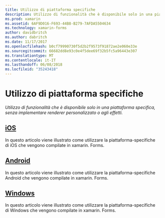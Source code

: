 ```yaml
---
title: Utilizzo di piattaforma specifiche
description: Utilizzo di funzionalità che è disponibile solo in una piattaforma specifica, senza implementare renderer personalizzato o agli effetti.
ms.prod: xamarin
ms.assetid: 6AF9D016-F693-44B8-B279-7AFDA5504634
ms.technology: xamarin-forms
author: davidbritch
ms.author: dabritch
ms.date: 11/17/2017
ms.openlocfilehash: b0cf79990730f5d2b2f9573f91872ae2e060e33e
ms.sourcegitcommit: 66682dd8e93c0e4f5dee69f32b5fc5a96443e307
ms.translationtype: MT
ms.contentlocale: it-IT
ms.lasthandoff: 06/08/2018
ms.locfileid: "35243418"
---
```

# <a name="consuming-platform-specifics"></a>Utilizzo di piattaforma specifiche

_Utilizzo di funzionalità che è disponibile solo in una piattaforma specifica, senza implementare renderer personalizzato o agli effetti._

## <a name="iosiosmd"></a>[iOS](ios.md)

In questo articolo viene illustrato come utilizzare la piattaforma-specifiche di iOS che vengono compilate in xamarin. Forms.

## <a name="androidandroidmd"></a>[Android](android.md)

In questo articolo viene illustrato come utilizzare la piattaforma-specifiche Android che vengono compilate in xamarin. Forms.

## <a name="windowswindowsmd"></a>[Windows](windows.md)

In questo articolo viene illustrato come utilizzare la piattaforma-specifiche di Windows che vengono compilate in xamarin. Forms.
